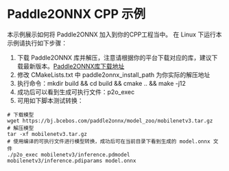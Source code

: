# Paddle2ONNX CPP 示例
本示例展示如何将 Paddle2ONNX 加入到你的CPP工程当中。
在 Linux 下运行本示例请执行如下步骤：
1. 下载 Paddle2ONNX 库并解压，注意请根据你的平台下载对应的库，建议下载最新版本。[Paddle2ONNX库下载地址](https://github.com/PaddlePaddle/Paddle2ONNX/releases)  
2. 修改 CMakeLists.txt  中 paddle2onnx_install_path 为你实际的解压地址  
3. 执行命令：mkdir build && cd build && cmake .. && make -j12
4. 成功后可以看到生成可执行文件：p2o_exec
5. 可用如下脚本测试转换：
```
# 下载模型
wget https://bj.bcebos.com/paddle2onnx/model_zoo/mobilenetv3.tar.gz
# 解压模型
tar -xf mobilenetv3.tar.gz
# 使用编译的可执行文件进行模型转换，成功后可在当前目录下看到生成的 model.onnx 文件
./p2o_exec mobilenetv3/inference.pdmodel mobilenetv3/inference.pdiparams model.onnx
```
